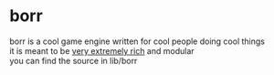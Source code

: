 # borr  
borr is a cool game engine written for cool people doing cool things  
it is meant to be [very extremely rich](https://scratch.mit.edu/projects/75641194/) and modular  
you can find the source in lib/borr  

